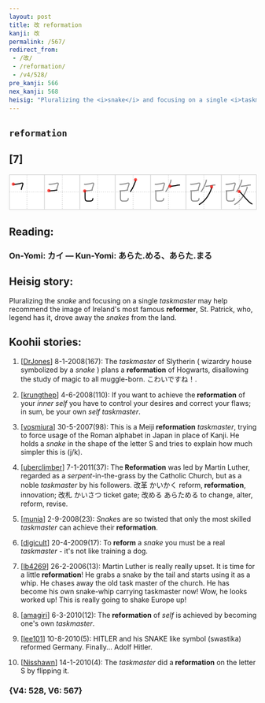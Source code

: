 ```yaml
---
layout: post
title: 改 reformation
kanji: 改
permalink: /567/
redirect_from:
 - /改/
 - /reformation/
 - /v4/528/
pre_kanji: 566
nex_kanji: 568
heisig: "Pluralizing the <i>snake</i> and focusing on a single <i>taskmaster</i> may help recommend the image of Ireland's most famous <b>reformer</b>, St. Patrick, who, legend has it, drove away the <i>snakes</i> from the land."
---
```


## `reformation`

## [7]

<div class="stroke"><img src="../images/E694B9.png" /></div>

## Reading:

### On-Yomi: カイ &mdash; Kun-Yomi: あらた.める、あらた.まる

## Heisig story:

Pluralizing the <i>snake</i> and focusing on a single <i>taskmaster</i> may help recommend the image of Ireland's most famous <b>reformer</b>, St. Patrick, who, legend has it, drove away the <i>snakes</i> from the land.

## Koohii stories:

1) [<a href="http://kanji.koohii.com/profile/DrJones">DrJones</a>] 8-1-2008(167): The <em>taskmaster</em> of Slytherin ( wizardry house symbolized by a <em>snake</em> ) plans a <strong>reformation</strong> of Hogwarts, disallowing the study of magic to all muggle-born. こわいですね！.

2) [<a href="http://kanji.koohii.com/profile/krungthep">krungthep</a>] 4-6-2008(110): If you want to achieve the<strong> reformation</strong> of your <em>inner self</em> you have to control your desires and correct your flaws; in sum, be your own <em>self taskmaster</em>.

3) [<a href="http://kanji.koohii.com/profile/vosmiura">vosmiura</a>] 30-5-2007(98): This is a Meiji<strong> reformation</strong> <em>taskmaster</em>, trying to force usage of the Roman alphabet in Japan in place of Kanji. He holds a <em>snake</em> in the shape of the letter S and tries to explain how much simpler this is (j/k).

4) [<a href="http://kanji.koohii.com/profile/uberclimber">uberclimber</a>] 7-1-2011(37): The<strong> Reformation</strong> was led by Martin Luther, regarded as a <em>serpent</em>-in-the-grass by the Catholic Church, but as a noble <em>taskmaster</em> by his followers. 改革 かいかく reform,<strong> reformation</strong>, innovation; 改札 かいさつ ticket gate; 改める あらためる to change, alter, reform, revise.

5) [<a href="http://kanji.koohii.com/profile/munia">munia</a>] 2-9-2008(23): <em>Snake</em>s are so twisted that only the most skilled <em>taskmaster</em> can achieve their<strong> reformation</strong>.

6) [<a href="http://kanji.koohii.com/profile/digicult">digicult</a>] 20-4-2009(17): To <strong>reform</strong> a <em>snake</em> you must be a real <em>taskmaster</em> - it&#039;s not like training a dog.

7) [<a href="http://kanji.koohii.com/profile/lb4269">lb4269</a>] 26-2-2006(13): Martin Luther is really really upset. It is time for a little<strong> reformation</strong>! He grabs a snake by the tail and starts using it as a whip. He chases away the old task master of the church. He has become his own snake-whip carrying taskmaster now! Wow, he looks worked up! This is really going to shake Europe up!

8) [<a href="http://kanji.koohii.com/profile/amagiri">amagiri</a>] 6-3-2010(12): The<strong> reformation</strong> of <em>self</em> is achieved by becoming one&#039;s own <em>taskmaster</em>.

9) [<a href="http://kanji.koohii.com/profile/lee101">lee101</a>] 10-8-2010(5): HITLER and his SNAKE like symbol (swastika) reformed Germany. Finally... Adolf Hitler.

10) [<a href="http://kanji.koohii.com/profile/Nisshawn">Nisshawn</a>] 14-1-2010(4): The <em>taskmaster</em> did a<strong> reformation</strong> on the letter S by flipping it.

### {V4: 528, V6: 567}
